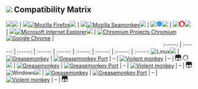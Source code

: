 ## ![](https://raw.githubusercontent.com/Martii/UserScripts/master/res/info16.png) Compatibility Matrix

![](https://raw.githubusercontent.com/Martii/UserScripts/master/res/compatibilityMatrix/clear16.png)![](https://raw.githubusercontent.com/Martii/UserScripts/master/res/compatibilityMatrix/clearhalf16.png) | ![](https://raw.githubusercontent.com/Martii/UserScripts/master/res/compatibilityMatrix/clearhalf16.png)[![Mozilla Firefox](https://raw.githubusercontent.com/Martii/UserScripts/master/res/compatibilityMatrix/firefox16.png "Mozilla Firefox")](https://www.getfirefox.com/)![](https://raw.githubusercontent.com/Martii/UserScripts/master/res/compatibilityMatrix/clearhalf16.png) | ![](https://raw.githubusercontent.com/Martii/UserScripts/master/res/compatibilityMatrix/clearhalf16.png)[![Mozilla Seamonkey](https://raw.githubusercontent.com/Martii/UserScripts/master/res/compatibilityMatrix/seamonkey16.png "Mozilla Seamonkey")](http://www.seamonkey-project.org/)![](https://raw.githubusercontent.com/Martii/UserScripts/master/res/compatibilityMatrix/clearhalf16.png) | ![](https://raw.githubusercontent.com/Martii/UserScripts/master/res/compatibilityMatrix/clearhalf16.png)[![Apple Safari](https://raw.githubusercontent.com/Martii/UserScripts/master/res/compatibilityMatrix/safari16.png "Apple Safari")](http://www.apple.com/safari/)![](https://raw.githubusercontent.com/Martii/UserScripts/master/res/compatibilityMatrix/clearhalf16.png) | ![](https://raw.githubusercontent.com/Martii/UserScripts/master/res/compatibilityMatrix/clearhalf16.png)[![Opera Software Opera](https://raw.githubusercontent.com/Martii/UserScripts/master/res/compatibilityMatrix/opera16.png "Opera Software Opera")](http://www.opera.com/)![](https://raw.githubusercontent.com/Martii/UserScripts/master/res/compatibilityMatrix/clearhalf16.png) | ![](https://raw.githubusercontent.com/Martii/UserScripts/master/res/compatibilityMatrix/clearhalf16.png)[![Microsoft Internet Explorer](https://raw.githubusercontent.com/Martii/UserScripts/master/res/compatibilityMatrix/iexplorer16.png "Microsoft Internet Explorer")](http://www.microsoft.com/windows/internet-explorer/)![](https://raw.githubusercontent.com/Martii/UserScripts/master/res/compatibilityMatrix/clearhalf16.png) | [![Chromium Projects Chromium](https://raw.githubusercontent.com/Martii/UserScripts/master/res/compatibilityMatrix/chromium16.png "Chromium Projects Chromium")](http://dev.chromium.org/chromium-projects)[![Google Chrome](https://raw.githubusercontent.com/Martii/UserScripts/master/res/compatibilityMatrix/chrome16.png "Google Chrome")](http://www.google.com/chrome/) | &emsp;&emsp;&emsp;&emsp;&emsp;&emsp;&emsp;&emsp;&emsp;&emsp;&emsp;&emsp;&emsp;&emsp;&emsp;&emsp;&emsp;&emsp;&emsp;&emsp;&emsp;&emsp;&emsp;&emsp;&emsp;&emsp;&emsp;&emsp;&emsp;&emsp;
:-----: | :-----: | :-----: | :-----: | :-----: | :-----: | :-----: | :-----: | :-----:
![Linux](https://raw.githubusercontent.com/Martii/UserScripts/master/res/compatibilityMatrix/linux16.png "Linux")![](https://raw.githubusercontent.com/Martii/UserScripts/master/res/compatibilityMatrix/clearhalf16.png) | [![Greasemonkey](https://raw.githubusercontent.com/Martii/UserScripts/master/res/compatibilityMatrix/greasemonkey16.png "Greasemonkey")](https://addons.mozilla.org/firefox/addon/748) | [![Greasemonkey Port](https://raw.githubusercontent.com/Martii/UserScripts/master/res/compatibilityMatrix/gmport16.png "Greasemonkey Port")](https://sf.net/projects/gmport/files/) | &ndash; | [![Violent monkey](https://raw.githubusercontent.com/Martii/UserScripts/master/res/compatibilityMatrix/violentmonkey16.png "Violent monkey")](http://addons.opera.com/extensions/details/violent-monkey/?hidemessage=1) | &ndash; | [![TamperMonkey](https://raw.githubusercontent.com/Martii/UserScripts/master/res/compatibilityMatrix/tampermonkey16.png "TamperMonkey")](http://chrome.google.com/webstore/detail/dhdgffkkebhmkfjojejmpbldmpobfkfo)
![Macintosh](https://raw.githubusercontent.com/Martii/UserScripts/master/res/compatibilityMatrix/macintosh16.png "Macintosh")![](https://raw.githubusercontent.com/Martii/UserScripts/master/res/compatibilityMatrix/clearhalf16.png) | [![Greasemonkey](https://raw.githubusercontent.com/Martii/UserScripts/master/res/compatibilityMatrix/greasemonkey16.png "Greasemonkey")](https://addons.mozilla.org/firefox/addon/748) | [![Greasemonkey Port](https://raw.githubusercontent.com/Martii/UserScripts/master/res/compatibilityMatrix/gmport16.png "Greasemonkey Port")](https://sf.net/projects/gmport/files/) | &ndash; | [![Violent monkey](https://raw.githubusercontent.com/Martii/UserScripts/master/res/compatibilityMatrix/violentmonkey16.png "Violent monkey")](http://addons.opera.com/extensions/details/violent-monkey/?hidemessage=1) | &ndash; | [![TamperMonkey](https://raw.githubusercontent.com/Martii/UserScripts/master/res/compatibilityMatrix/tampermonkey16.png "TamperMonkey")](http://chrome.google.com/webstore/detail/dhdgffkkebhmkfjojejmpbldmpobfkfo)
![Windows](https://raw.githubusercontent.com/Martii/UserScripts/master/res/compatibilityMatrix/windows16.png "Windows")![](https://raw.githubusercontent.com/Martii/UserScripts/master/res/compatibilityMatrix/clearhalf16.png) | [![Greasemonkey](https://raw.githubusercontent.com/Martii/UserScripts/master/res/compatibilityMatrix/greasemonkey16.png "Greasemonkey")](https://addons.mozilla.org/firefox/addon/748) | [![Greasemonkey Port](https://raw.githubusercontent.com/Martii/UserScripts/master/res/compatibilityMatrix/gmport16.png "Greasemonkey Port")](https://sf.net/projects/gmport/files/) | &ndash; | [![Violent monkey](https://raw.githubusercontent.com/Martii/UserScripts/master/res/compatibilityMatrix/violentmonkey16.png "Violent monkey")](http://addons.opera.com/extensions/details/violent-monkey/?hidemessage=1) | &ndash; | [![TamperMonkey](https://raw.githubusercontent.com/Martii/UserScripts/master/res/compatibilityMatrix/tampermonkey16.png "TamperMonkey")](http://chrome.google.com/webstore/detail/dhdgffkkebhmkfjojejmpbldmpobfkfo)
